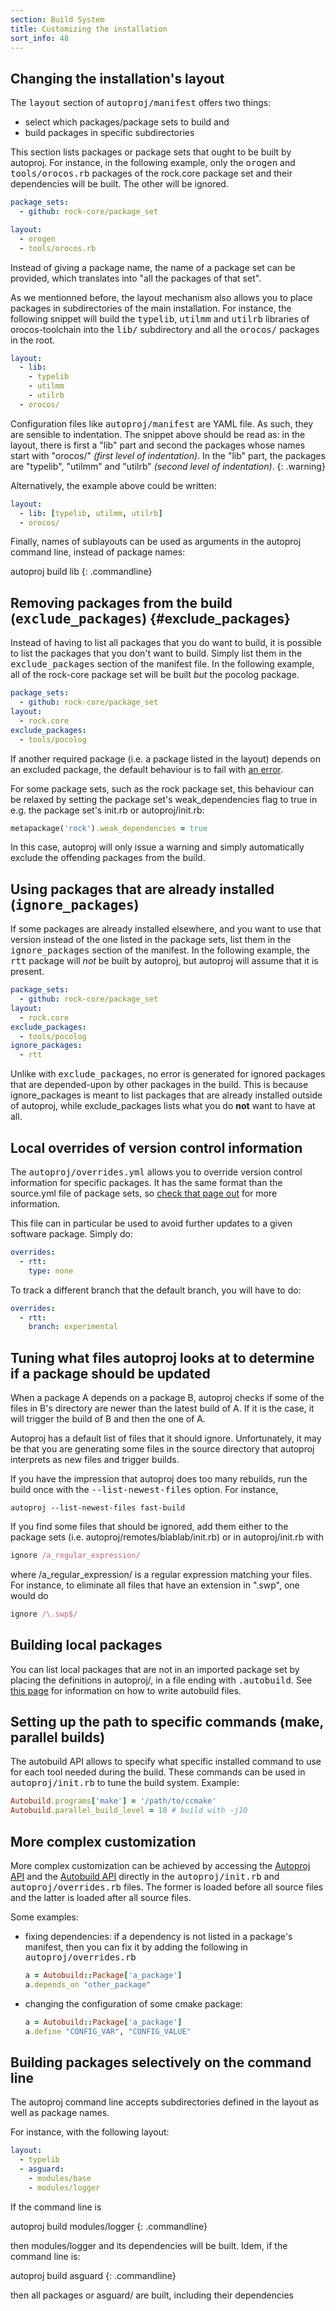 ```yaml
---
section: Build System
title: Customizing the installation
sort_info: 48
---
```


Changing the installation's layout
----------------------------------

The <tt>layout</tt> section of <tt>autoproj/manifest</tt> offers two things:

 * select which packages/package sets to build and
 * build packages in specific subdirectories

This section lists packages or package sets that ought to be built by autoproj.
For instance, in the following example, only the <tt>orogen</tt> and
<tt>tools/orocos.rb</tt> packages of the rock.core package set and their
dependencies will be built. The other will be ignored.

~~~ yaml
package_sets:
  - github: rock-core/package_set

layout:
  - orogen
  - tools/orocos.rb
~~~

Instead of giving a package name, the name of a package set can be provided,
which translates into "all the packages of that set".

As we mentionned before, the layout mechanism also allows you to place packages
in subdirectories of the main installation. For instance, the following snippet
will build the <tt>typelib</tt>, <tt>utilmm</tt> and <tt>utilrb</tt> libraries
of orocos-toolchain into the <tt>lib/</tt> subdirectory and all the <tt>orocos/</tt> packages in the root.

~~~ yaml
layout:
  - lib:
    - typelib
    - utilmm
    - utilrb
  - orocos/
~~~

Configuration files like <tt>autoproj/manifest</tt> are YAML file. As such, they
are sensible to indentation. The snippet above should be read as: in the layout,
there is first a "lib" part and second the packages whose names start with
"orocos/" _(first level of indentation)_. In the "lib" part, the packages are
"typelib", "utilmm" and "utilrb" _(second level of indentation)_. 
{: .warning}

Alternatively, the example above could be written:

~~~ yaml
layout:
  - lib: [typelib, utilmm, utilrb]
  - orocos/
~~~

Finally, names of sublayouts can be used as arguments in the autoproj command
line, instead of package names:

autoproj build lib
{: .commandline}

Removing packages from the build (<tt>exclude_packages</tt>) {#exclude_packages}
--------------------------------
Instead of having to list all packages that you do want to build, it is possible
to list the packages that you don't want to build. Simply list them in the
<tt>exclude_packages</tt> section of the manifest file. In the following example, all
of the rock-core package set will be built *but* the pocolog package.

~~~ yaml
package_sets:
  - github: rock-core/package_set
layout:
  - rock.core
exclude_packages:
  - tools/pocolog
~~~

If another required package (i.e. a package listed in the layout) depends on an
excluded package, the default behaviour is to fail with
[an error](error_messages.html#exclusions).

For some package sets, such as the rock package set, this behaviour can be
relaxed by setting the package set's weak_dependencies flag to true in e.g. the
package set's init.rb or autoproj/init.rb:

``` ruby
metapackage('rock').weak_dependencies = true
```

In this case, autoproj will only issue a warning and simply automatically
exclude the offending packages from the build.

Using packages that are already installed (<tt>ignore_packages</tt>) 
-----------------------------------------

If some packages are already installed elsewhere, and you want to use that
version instead of the one listed in the package sets, list them in the
<tt>ignore_packages</tt> section of the manifest. In the following example, the
<tt>rtt</tt> package will *not* be built by autoproj, but autoproj will assume
that it is present.

~~~ yaml
package_sets:
  - github: rock-core/package_set
layout:
  - rock.core
exclude_packages:
  - tools/pocolog
ignore_packages:
  - rtt
~~~

Unlike with <tt>exclude_packages</tt>, no error is generated for ignored
packages that are depended-upon by other packages in the build. This is because
ignore_packages is meant to list packages that are already installed outside of
autoproj, while exclude_packages lists what you do **not** want to have at all.

Local overrides of version control information
----------------------------------------------

The <tt>autoproj/overrides.yml</tt> allows you to override version control information
for specific packages. It has the same format than the source.yml file of
package sets, so [check that page out](advanced/importers.html) for more information.

This file can in particular be used to avoid further updates to a given software
package. Simply do:

~~~ yaml
overrides:
  - rtt:
    type: none
~~~

To track a different branch that the default branch, you will have to do:

~~~ yaml
overrides:
  - rtt:
    branch: experimental
~~~

Tuning what files autoproj looks at to determine if a package should be updated
-------------------------------------------------------------------------------
When a package A depends on a package B, autoproj checks if some of the files in
B's directory are newer than the latest build of A. If it is the case, it will
trigger the build of B and then the one of A.

Autoproj has a default list of files that it should ignore. Unfortunately, it
may be that you are generating some files in the source directory that autoproj
interprets as new files and trigger builds.

If you have the impression that autoproj does too many rebuilds, run the build
once with the <tt>\-\-list-newest-files</tt> option. For instance,

~~~
autoproj --list-newest-files fast-build
~~~

If you find some files that should be ignored, add them either to the package
sets (i.e. autoproj/remotes/blablab/init.rb) or in autoproj/init.rb with

~~~ ruby
ignore /a_regular_expression/
~~~

where /a_regular_expression/ is a regular expression matching your files. For
instance, to eliminate all files that have an extension in ".swp", one would do

~~~ ruby
ignore /\.swp$/
~~~

Building local packages
-----------------------

You can list local packages that are not in an imported package set by placing
the definitions in autoproj/, in a file ending with <tt>.autobuild</tt>. See [this
page](advanced/autobuild.html) for information on how to write autobuild files.

Setting up the path to specific commands (make, parallel builds)
----------------------------------------------------------------

The autobuild API allows to specify what specific installed command to use for
each tool needed during the build. These commands can be used in
<tt>autoproj/init.rb</tt> to tune the build system. Example:

~~~ ruby
Autobuild.programs['make'] = '/path/to/ccmake'
Autobuild.parallel_build_level = 10 # build with -j10
~~~

More complex customization
--------------------------

More complex customization can be achieved by accessing the [Autoproj
API](http://rubydoc.info/gems/autoproj/frames) and
the [Autobuild API](http://rubydoc.info/gems/autobuild/frames) directly in the <tt>autoproj/init.rb</tt> and
<tt>autoproj/overrides.rb</tt>
files. The former is loaded before all source files and the latter is loaded
after all source files.

Some examples:

 *  fixing dependencies: if a dependency is not listed in a package's manifest,
    then you can fix it by adding the following in <tt>autoproj/overrides.rb</tt>

    ~~~ ruby
    a = Autobuild::Package['a_package']
    a.depends_on "other_package"
    ~~~

 *  changing the configuration of some cmake package:

    ~~~ ruby
    a = Autobuild::Package['a_package']
    a.define "CONFIG_VAR", "CONFIG_VALUE"
    ~~~

Building packages selectively on the command line
-------------------------------------------------

The autoproj command line accepts subdirectories defined in the layout as well
as package names.

For instance, with the following layout:

~~~ yaml
layout:
  - typelib
  - asguard:
    - modules/base
    - modules/logger
~~~

If the command line is

autoproj build modules/logger
{: .commandline}

then modules/logger and its dependencies will be built. Idem, if the command line is:

autoproj build asguard
{: .commandline}

then all packages or asguard/ are built, including their dependencies

